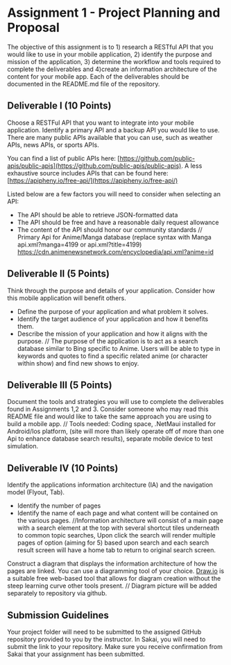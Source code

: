 # Assignment 1 - Project Planning and Proposal

The objective of this assignment is to 1) research a RESTful API that you would like to use in your mobile application, 2) identify the purpose and mission of the application, 3) determine the workflow and tools required to complete the deliverables and 4)create an information architecture of the content for your mobile app.  Each of the deliverables should be documented in the README.md file of the repository.

## Deliverable I (10 Points)

Choose a RESTFul API that you want to integrate into your mobile application.  Identify a primary API and a backup API you would like to use. There are many public APIs available that you can use, such as weather APIs, news APIs, or sports APIs. 

You can find a list of public APIs here: [https://github.com/public-apis/public-apis](https://github.com/public-apis/public-apis). A less exhaustive source includes APIs that can be found here: [https://apipheny.io/free-api/](https://apipheny.io/free-api/)

Listed below are a few factors you will need to consider when selecting an API:
- The API should be able to retrieve JSON-formatted data
- The API should be free and have a reasonable daily request allowance 
- The content of the API should honor our community standards
// Primary Api for Anime/Manga database (replace syntax with Manga api.xml?manga=4199 or api.xml?title=4199) https://cdn.animenewsnetwork.com/encyclopedia/api.xml?anime=id



## Deliverable II (5 Points)
Think through the purpose and details of your application.  Consider how this mobile application will benefit others.  
- Define the purpose of your application and what problem it solves.
- Identify the target audience of your application and how it benefits them.
- Describe the mission of your application and how it aligns with the purpose.
// The purpose of the application is to act as a search database similar to Bing specific to Anime. Users will be able to type in keywords and quotes to find a specific related anime (or character within show) and find new shows to enjoy.


## Deliverable III (5 Points)
Document the tools and strategies you will use to complete the deliverables found in Assignments 1,2 and 3.
Consider someone who may read this README file and would like to take the same approach you are using to build a mobile app.
// Tools needed: Coding space, .NetMaui installed for Android/Ios platform, (site will more than likely operate off of more than one Api to enhance database search results), separate mobile device to test simulation.

## Deliverable IV (10 Points)
Identify the applications information architecture (IA) and the navigation model (Flyout, Tab).
- Identify the number of pages 
- Identify the name of each page and what content will be contained on the various pages.
//Information architecture will consist of a main page with a search element at the top with several shortcut tiles underneath to common topic searches, Upon click the search will render multiple pages of option (aiming for 5) based upon search and each search result screen will have a home tab to return to original search screen.

Construct a diagram that displays the information architecture of how the pages are linked.  You can use a diagramming tool of your choice. [Draw.io](draw.io) is a suitable free web-based tool that allows for diagram creation without the steep learning curve other tools present.
// Diagram picture will be added separately to repository via github.

## Submission Guidelines
Your project folder will need to be submitted to the assigned GitHub repository provided to you by the instructor. In Sakai, you will need to submit the link to your repository. Make sure you receive confirmation from Sakai that your assignment has been submitted.
